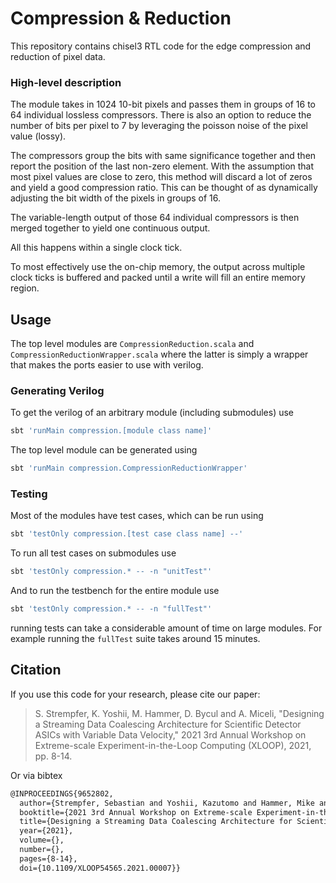 # Compression & Reduction

This repository contains chisel3 RTL code for the edge compression and reduction of pixel data. 

### High-level description

The module takes in 1024 10-bit pixels and passes them in groups of 16 to 64 individual lossless compressors. There is also an option to reduce the number of bits per pixel to 7 by leveraging the poisson noise of the pixel value (lossy). 

The compressors group the bits with same significance together and then report the position of the last non-zero element. With the assumption that most pixel values are close to zero, this method will discard a lot of zeros and yield a good compression ratio. This can be thought of as dynamically adjusting the bit width of the pixels in groups of 16.

The variable-length output of those 64 individual compressors is then merged together to yield one continuous output.

All this happens within a single clock tick.

To most effectively use the on-chip memory, the output across multiple clock ticks is buffered and packed until a write will fill an entire memory region.

## Usage

The top level modules are `CompressionReduction.scala` and `CompressionReductionWrapper.scala` where the latter is simply a wrapper that makes the ports easier to use with verilog.

### Generating Verilog

To get the verilog of an arbitrary module (including submodules) use
```sh
sbt 'runMain compression.[module class name]'
```

The top level module can be generated using
```sh
sbt 'runMain compression.CompressionReductionWrapper'
```

### Testing
Most of the modules have test cases, which can be run using
```sh
sbt 'testOnly compression.[test case class name] --'
```

To run all test cases on submodules use
```sh
sbt 'testOnly compression.* -- -n "unitTest"'
```

And to run the testbench for the entire module use
```sh
sbt 'testOnly compression.* -- -n "fullTest"'
```

running tests can take a considerable amount of time on large modules. For example running the `fullTest` suite takes around 15 minutes.

## Citation
If you use this code for your research, please cite our paper:

> S. Strempfer, K. Yoshii, M. Hammer, D. Bycul and A. Miceli, "Designing a Streaming Data Coalescing Architecture for Scientific Detector ASICs with Variable Data Velocity," 2021 3rd Annual Workshop on Extreme-scale Experiment-in-the-Loop Computing (XLOOP), 2021, pp. 8-14.

Or via bibtex
```latex
@INPROCEEDINGS{9652802,
  author={Strempfer, Sebastian and Yoshii, Kazutomo and Hammer, Mike and Bycul, Dawid and Miceli, Antonino},
  booktitle={2021 3rd Annual Workshop on Extreme-scale Experiment-in-the-Loop Computing (XLOOP)}, 
  title={Designing a Streaming Data Coalescing Architecture for Scientific Detector ASICs with Variable Data Velocity}, 
  year={2021},
  volume={},
  number={},
  pages={8-14},
  doi={10.1109/XLOOP54565.2021.00007}}
```
